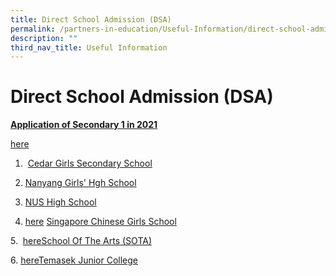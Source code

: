 ```yaml
---
title: Direct School Admission (DSA)
permalink: /partners-in-education/Useful-Information/direct-school-admission-dsa/
description: ""
third_nav_title: Useful Information
---
```

# Direct School Admission (DSA)

<b><u>Application of Secondary 1 in 2021</u></b>

<a href="/our-special-programme/ELIXiR/" target="_blank">here</a>

1.  <a href="/files/Partners%20in%20Education/Useful%20Information/Cedar%20Girls%20Secondary%20School.pdf" target="_blank">Cedar Girls Secondary School</a>  
  
2. <a href="/files/Partners%20in%20Education/Useful%20Information/Nanyang%20Girls%20Hgh%20School.pdf" target="_blank">Nanyang Girls' Hgh School</a> 
3. <a href="/files/Partners%20in%20Education/Useful%20Information/NUS%20High%20School.pdf" target="_blank">NUS High School</a>
  
4. <a href="/our-special-programme/ELIXiR/" target="_blank">here</a> [Singapore Chinese Girls School](http://greenridgepri.moe.edu.sg/qql/slot/u547/Partners%20in%20Education/DSA/Singapore%20Chinese%20Girls%20School.pdf)  
  
5.  <a href="/our-special-programme/ELIXiR/" target="_blank">here</a>[School Of The Arts (SOTA)](http://greenridgepri.moe.edu.sg/qql/slot/u547/Partners%20in%20Education/DSA/School%20Of%20The%20Arts%20(SOTA).pdf)  
  
6. <a href="/our-special-programme/ELIXiR/" target="_blank">here</a>[Temasek Junior College](http://greenridgepri.moe.edu.sg/qql/slot/u547/Partners%20in%20Education/DSA/Temasek%20Junior%20College.pdf)